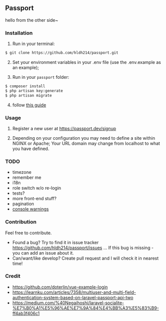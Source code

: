 ## Passport

hello from the other side~

### Installation

1. Run in your terminal:

```bash
$ git clone https://github.com/hldh214/passport.git
```

2. Set your environment variables in your .env file (use the .env.example as an example);

3. Run in your `passport` folder:

```bash
$ composer install
$ php artisan key:generate
$ php artisan migrate
```

4. follow [this guide](https://laravel.com/docs/5.5/passport#deploying-passport)

### Usage

1. Register a new user at https://passport.dev/signup

2. Depending on your configuration you may need to define a site within NGINX or Apache; Your URL domain may change from localhost to what you have defined.

### TODO

 - timezone
 - remember me
 - i18n
 - role switch w/o re-login
 - tests?
 - more front-end stuff?
 - pagination
 - [console warnings](https://github.com/pusher/pusher-js/issues/392)

### Contribution

Feel free to contribute.

 - Found a bug? Try to find it in issue tracker https://github.com/hldh214/passport/issues ... If this bug is missing - you can add an issue about it.
 - Can/want/like develop? Create pull request and I will check it in nearest time!

### Credit

 - https://github.com/doterlin/vue-example-login
 - https://learnku.com/articles/7358/multiuser-and-multi-field-authentication-system-based-on-laravel-passport-api-two
 - https://medium.com/%40Negaihoshi/laravel-socialite-%E7%B0%A1%E5%96%AE%E7%9A%84%E4%BB%A3%E5%83%B9-ff4ab3f406c1
